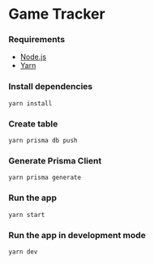 # Game Tracker

### Requirements

  - [Node.js](https://nodejs.org/en/)
  - [Yarn](https://yarnpkg.com/)

### Install dependencies

    yarn install

### Create table

    yarn prisma db push

### Generate Prisma Client

    yarn prisma generate

### Run the app

    yarn start

### Run the app in development mode
  
    yarn dev



